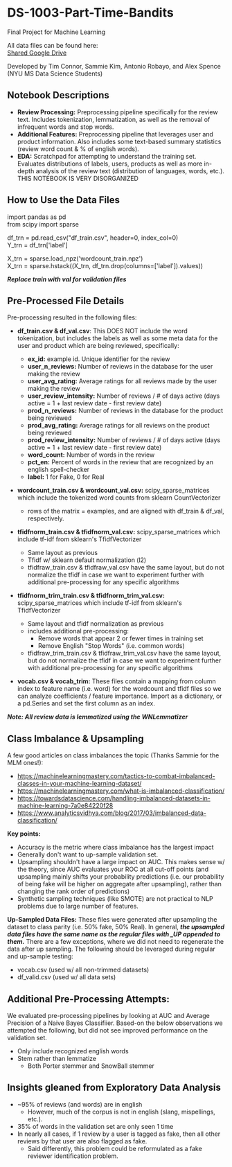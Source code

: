# DS-1003-Part-Time-Bandits
Final Project for Machine Learning

All data files can be found here:<br/>
[Shared Google Drive](https://drive.google.com/open?id=13tMrg0ahN-JjCLgwm-hRKZfy_tKtD2AV)

Developed by Tim Connor, Sammie Kim, Antonio Robayo, and Alex Spence (NYU MS Data Science Students)

## Notebook Descriptions
- **Review Processing:** Preprocessing pipeline specifically for the review text. Includes tokenization, lemmatization, as well as the removal of infrequent words and stop words.
- **Additional Features:** Preprocessing pipeline that leverages user and product information. Also includes some text-based summary statistics (review word count & % of english words).
- **EDA:** Scratchpad for attempting to understand the training set. Evaluates distributions of labels, users, products as well as more in-depth analysis of the review text (distribution of languages, words, etc.). THIS NOTEBOOK IS VERY DISORGANIZED

## How to Use the Data Files

  import pandas as pd<br/>
  from scipy import sparse

  df_trn = pd.read_csv("df_train.csv", header=0, index_col=0)<br/>
  Y_trn = df_trn['label']
  
  X_trn = sparse.load_npz('wordcount_train.npz')<br/>
  X_trn = sparse.hstack((X_trn, df_trn.drop(columns=['label']).values))
  
***Replace train with val for validation files***

## Pre-Processed File Details
Pre-processing resulted in the following files:

- **df_train.csv & df_val.csv**: This DOES NOT include the word tokenization, but includes the labels as well as some meta data for the user and product which are being reviewed, specifically:
  - **ex_id:** example id. Unique identifier for the review
  - **user_n_reviews:** Number of reviews in the database for the user making the review
  - **user_avg_rating:** Average ratings for all reviews made by the user making the review
  - **user_review_intensity:** Number of reviews / # of days active (days active = 1 + last review date - first review date)
  - **prod_n_reviews:** Number of reviews in the database for the product being reviewed
  - **prod_avg_rating:** Average ratings for all reviews on the product being reviewed
  - **prod_review_intensity:** Number of reviews / # of days active (days active = 1 + last review date - first review date)
  - **word_count:** Number of words in the review
  - **pct_en:** Percent of words in the review that are recognized by an english spell-checker
  - **label:** 1 for Fake, 0 for Real

- **wordcount_train.csv & wordcount_val.csv:** scipy_sparse_matrices which include the tokenized word counts from sklearn CountVectorizer
  - rows of the matrix = examples, and are aligned with df_train & df_val, respectively.

- **tfidfnorm_train.csv & tfidfnorm_val.csv:** scipy_sparse_matrices which include tf-idf from sklearn's TfidfVectorizer
  - Same layout as previous
  - Tfidf w/ sklearn default normalization (l2)
  - tfidfraw_train.csv & tfidfraw_val.csv have the same layout, but do not normalize the tfidf in case we want to experiment further    with additional pre-processing for any specific algorithms

- **tfidfnorm_trim_train.csv & tfidfnorm_trim_val.csv:** scipy_sparse_matrices which include tf-idf from sklearn's TfidfVectorizer
  - Same layout and tfidf normalization as previous
  - includes additional pre-processing:
    - Remove words that appear 2 or fewer times in training set
    - Remove English "Stop Words" (i.e. common words)
  - tfidfraw_trim_train.csv & tfidfraw_trim_val.csv have the same layout, but do not normalize the tfidf in case we want to experiment further with additional pre-processing for any specific algorithms

+ **vocab.csv & vocab_trim:** These files contain a mapping from column index to feature name (i.e. word) for the wordcount and tfidf files so we can analyze coefficients / feature importance.  Import as a dictionary, or a pd.Series and set the first column as an index. 

***Note: All review data is lemmatized using the WNLemmatizer***
## Class Imbalance & Upsampling
A few good articles on class imbalances the topic (Thanks Sammie for the MLM ones!):

+ https://machinelearningmastery.com/tactics-to-combat-imbalanced-classes-in-your-machine-learning-dataset/
+ https://machinelearningmastery.com/what-is-imbalanced-classification/
+ https://towardsdatascience.com/handling-imbalanced-datasets-in-machine-learning-7a0e84220f28
+ https://www.analyticsvidhya.com/blog/2017/03/imbalanced-data-classification/

**Key points:** 
+ Accuracy is the metric where class imbalance has the largest impact
+ Generally don't want to up-sample validation set.
+ Upsampling shouldn't have a large impact on AUC. This makes sense w/ the theory, since AUC evaluates your ROC at all cut-off points (and upsampling mainly shifts your probability predictions (i.e. our probability of being fake will be higher on aggregate after upsampling), rather than changing the rank order of predictions)
+ Synthetic sampling techniques (like SMOTE) are not practical to NLP problems due to large number of features. 

**Up-Sampled Data Files:**
These files were generated after upsampling the dataset to class parity (i.e. 50% fake, 50% Real). In general, ***the upsampled data files have the same name as the regular files with \_UP appended to them.*** There are a few exceptions, where we did not need to regenerate the data after up sampling. The following should be leveraged during regular and up-sample testing:
+ vocab.csv (used w/ all non-trimmed datasets)
+ df_valid.csv (used w/ all data sets)

## Additional Pre-Processing Attempts:
We evaluated pre-processing pipelines by looking at AUC and Average Precision of a Naive Bayes Classifiier. Based-on the below observations we attempted the following, but did not see improved performance on the validation set.

- Only include recognized english words
- Stem rather than lemmatize
  - Both Porter stemmer and SnowBall stemmer

## Insights gleaned from Exploratory Data Analysis
- ~95% of reviews (and words) are in english
  - However, much of the corpus is not in english (slang, mispellings, etc.).
- 35% of words in the validation set are only seen 1 time
- In nearly all cases, if 1 review by a user is tagged as fake, then all other reviews by that user are also flagged as fake.
  - Said differently, this problem could be reformulated as a fake reviewer identification problem.


